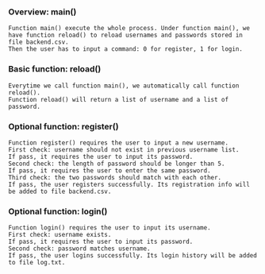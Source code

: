 ### Overview: main()
    Function main() execute the whole process. Under function main(), we have function reload() to reload usernames and passwords stored in file backend.csv. 
    Then the user has to input a command: 0 for register, 1 for login.

### Basic function: reload()
    Everytime we call function main(), we automatically call function reload().
    Function reload() will return a list of username and a list of password.

### Optional function: register()
    Function register() requires the user to input a new username.
    First check: username should not exist in previous username list.
    If pass, it requires the user to input its password.
    Second check: the length of password should be longer than 5.
    If pass, it requires the user to enter the same password.
    Third check: the two passwords should match with each other.
    If pass, the user registers successfully. Its registration info will be added to file backend.csv.

### Optional function: login()
    Function login() requires the user to input its username.
    First check: username exists.
    If pass, it requires the user to input its password.
    Second check: password matches username.
    If pass, the user logins successfully. Its login history will be added to file log.txt.
